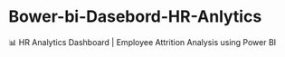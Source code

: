 # Bower-bi-Dasebord-HR-Anlytics
📊 HR Analytics Dashboard | Employee Attrition Analysis using Power BI
